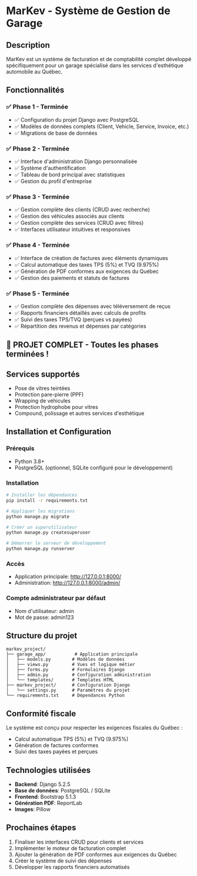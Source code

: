 # MarKev - Système de Gestion de Garage

## Description
MarKev est un système de facturation et de comptabilité complet développé spécifiquement pour un garage spécialisé dans les services d'esthétique automobile au Québec.

## Fonctionnalités

### ✅ Phase 1 - Terminée
- ✅ Configuration du projet Django avec PostgreSQL
- ✅ Modèles de données complets (Client, Vehicle, Service, Invoice, etc.)
- ✅ Migrations de base de données

### ✅ Phase 2 - Terminée
- ✅ Interface d'administration Django personnalisée
- ✅ Système d'authentification
- ✅ Tableau de bord principal avec statistiques
- ✅ Gestion du profil d'entreprise

### ✅ Phase 3 - Terminée
- ✅ Gestion complète des clients (CRUD avec recherche)
- ✅ Gestion des véhicules associés aux clients
- ✅ Gestion complète des services (CRUD avec filtres)
- ✅ Interfaces utilisateur intuitives et responsives

### ✅ Phase 4 - Terminée
- ✅ Interface de création de factures avec éléments dynamiques
- ✅ Calcul automatique des taxes TPS (5%) et TVQ (9.975%)
- ✅ Génération de PDF conformes aux exigences du Québec
- ✅ Gestion des paiements et statuts de factures

### ✅ Phase 5 - Terminée
- ✅ Gestion complète des dépenses avec téléversement de reçus
- ✅ Rapports financiers détaillés avec calculs de profits
- ✅ Suivi des taxes TPS/TVQ (perçues vs payées)
- ✅ Répartition des revenus et dépenses par catégories

## 🎉 **PROJET COMPLET** - Toutes les phases terminées !

## Services supportés
- Pose de vitres teintées
- Protection pare-pierre (PPF)
- Wrapping de véhicules
- Protection hydrophobe pour vitres
- Compound, polissage et autres services d'esthétique

## Installation et Configuration

### Prérequis
- Python 3.8+
- PostgreSQL (optionnel, SQLite configuré pour le développement)

### Installation
```bash
# Installer les dépendances
pip install -r requirements.txt

# Appliquer les migrations
python manage.py migrate

# Créer un superutilisateur
python manage.py createsuperuser

# Démarrer le serveur de développement
python manage.py runserver
```

### Accès
- Application principale: http://127.0.0.1:8000/
- Administration: http://127.0.0.1:8000/admin/

### Compte administrateur par défaut
- Nom d'utilisateur: admin
- Mot de passe: admin123

## Structure du projet
```
markev_project/
├── garage_app/           # Application principale
│   ├── models.py        # Modèles de données
│   ├── views.py         # Vues et logique métier
│   ├── forms.py         # Formulaires Django
│   ├── admin.py         # Configuration administration
│   └── templates/       # Templates HTML
├── markev_project/      # Configuration Django
│   └── settings.py      # Paramètres du projet
└── requirements.txt     # Dépendances Python
```

## Conformité fiscale
Le système est conçu pour respecter les exigences fiscales du Québec :
- Calcul automatique TPS (5%) et TVQ (9.975%)
- Génération de factures conformes
- Suivi des taxes payées et perçues

## Technologies utilisées
- **Backend**: Django 5.2.5
- **Base de données**: PostgreSQL / SQLite
- **Frontend**: Bootstrap 5.1.3
- **Génération PDF**: ReportLab
- **Images**: Pillow

## Prochaines étapes
1. Finaliser les interfaces CRUD pour clients et services
2. Implémenter le moteur de facturation complet
3. Ajouter la génération de PDF conformes aux exigences du Québec
4. Créer le système de suivi des dépenses
5. Développer les rapports financiers automatisés
